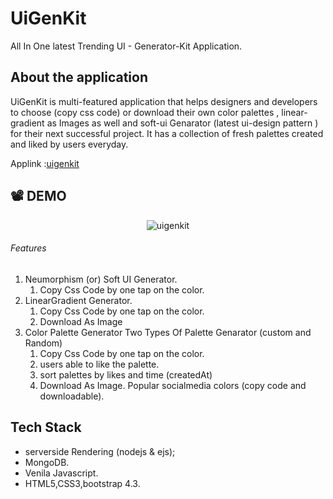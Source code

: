 # UiGenKit
 All In One latest Trending UI - Generator-Kit Application.
 
## About the application
  UiGenKit is multi-featured application  that helps designers and developers to choose  (copy css code) or download their own color palettes , linear-gradient as Images as well and soft-ui Genarator (latest ui-design pattern ) for their next successful project.
It has a collection of fresh palettes created and liked by users everyday.

Applink :[uigenkit](https://uigenkit.herokuapp.com)

## :film_projector: DEMO
<p align="center">
<img src="./public/images/uigenkit.gif" alt="uigenkit">
</p>

###### Features
1. Neumorphism (or) Soft UI Generator.
    1. Copy Css Code  by one tap on the color.
2. LinearGradient Generator.
    1. Copy Css Code  by one tap on the color.
    2. Download As Image
3. Color Palette Generator
    Two Types Of Palette Genarator (custom and Random) 
    1. Copy Css Code by one tap on the color.
    2. users able to like the palette.
    3. sort palettes by likes and time (createdAt)
    4. Download As Image.
   Popular socialmedia colors (copy code and downloadable).

## Tech Stack
- serverside Rendering (nodejs & ejs);
- MongoDB.
- Venila Javascript.
- HTML5,CSS3,bootstrap 4.3.


